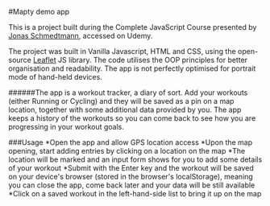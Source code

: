 #Mapty demo app

This is a project built during the Complete JavaScript Course presented by [Jonas Schmedtmann](https://twitter.com/jonasschmedtman), accessed on Udemy.

The project was built in Vanilla Javascript, HTML and CSS, using the open-source [Leaflet](https://leafletjs.com/) JS library. The code utilises the OOP principles for better organisation and readability. The app is not perfectly optimised for portrait mode of hand-held devices.

######The app is a workout tracker, a diary of sort. Add your workouts (either Running or Cycling) and they will be saved as a pin on a map location, together with some additional data provided by you. The app keeps a history of the workouts so you can come back to see how you are progressing in your workout goals.

###Usage
*Open the app and allow GPS location access
*Upon the map opening, start adding entries by clicking on a location on the map
*The location will be marked and an input form shows for you to add some details of your workout
*Submit with the Enter key and the workout will be saved on your device's browser (stored in the browser's localStorage), meaning you can close the app, come back later and your data will be still available
\*Click on a saved workout in the left-hand-side list to bring it up on the map
